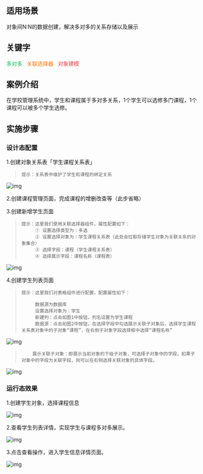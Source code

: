## **适用场景**

对象间N:N的数据创建，解决多对多的关系存储以及展示

## **关键字**

<font color ="#0abf5b">多对多&nbsp;&nbsp;</font>
<font color ="#ff7200">关联选择器&nbsp;&nbsp;</font>
<font color ="#e54545">对象建模&nbsp;&nbsp;</font>

## **案例介绍**

在学校管理系统中，学生和课程属于多对多关系，1个学生可以选修多门课程，1个课程可以被多个学生选修。

## **实施步骤**

### **设计态配置**

1.创建对象关系表「学生课程关系表」

>     提示：关系表中维护了学生和课程的绑定关系

![img](https://qcloudimg.tencent-cloud.cn/raw/e70d03eaa6279c90385e25e5b3abae44.png)

2.创建课程管理页面，完成课程的增删改查等（此步省略）

3.创建新增学生页面

>     提示：这里我们使用关联选择器组件，属性配置如下：
>          ① 设置选择类型为：多选
>          ② 设置选择对象为：学生课程关系表（此处会拉取存储学生对象为关联关系的对象集合）
>          ③ 选择字段：课程（学生课程关系表）
>          ④ 选择展示字段：课程名称（课程表）

![img](https://qcloudimg.tencent-cloud.cn/raw/e853c303aaa537a0581f95455c3b506c.png)

4.创建学生列表页面

>     提示：这里我们对表格组件进行配置，配置属性如下：
>
>          数据源为数据库
>          设置选择对象为：学生
>          新建列：点击如图1中按钮，列名设置为学生课程
>          数据源：点击如图2中按钮，在选择字段中勾选展示关联子对象后，选择学生课程关系表对象中的子对象“课程”，在右侧子对象字段选择框中选择“课程名称”

![img](https://qcloudimg.tencent-cloud.cn/raw/6e08bf4ab8cf7a4032007fd1e921fcd8.png)

>         展示关联子对象：即展示当前对象的下级子对象，可选择子对象中的字段，如果子对象中的字段为关联字段，则可以在右侧选择关联对象的具体字段。

![img](https://qcloudimg.tencent-cloud.cn/raw/17aa8d576c6f61c71671c871884dbb90.png)

### 运行态效果

1.创建学生对象，选择课程信息

![img](https://qcloudimg.tencent-cloud.cn/raw/10e0d8d059b5f20be9bd1d6c0aa5ce1e.png)

2.查看学生列表详情，实现学生与课程多对多展示。

![img](https://qcloudimg.tencent-cloud.cn/raw/93504952b27594556de83c36d38a0d54.png)

3.点击查看操作，进入学生信息详情页面。

![img](https://qcloudimg.tencent-cloud.cn/raw/fdebf5593fbca2309fd113225dce21b7.png)